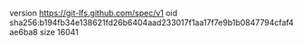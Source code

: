 version https://git-lfs.github.com/spec/v1
oid sha256:b194fb34e138621fd26b6404aad233017f1aa17f7e9b1b0847794cfaf4ae6ba8
size 16041
